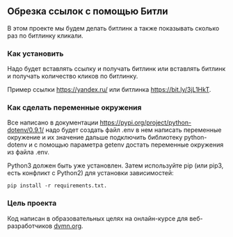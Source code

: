 ## Обрезка ссылок с помощью Битли

В этом проекте мы будем делать битлинк а также показывать сколько раз по битлинку кликали.

### Как установить

Надо будет вставлять ссылку и получать битлинк или вставлять битлинк и получать количество кликов по битлинку.

Пример ссылки https://yandex.ru/ или битлинка https://bit.ly/3jL1HkT.

### Как сделать переменные окружения

Все написано в документации https://pypi.org/project/python-dotenv/0.9.1/ надо будет создать файл .env в нем написать переменные окружение и их значение дальше подключить библиотеку python-dotenv и с помощью параметра getenv достать переменные окружения из файла .env.

Python3 должен быть уже установлен. Затем используйте pip (или pip3, есть конфликт с Python2) для установки зависимостей:

```
pip install -r requirements.txt.
```

### Цель проекта

Код написан в образовательных целях на онлайн-курсе для веб-разработчиков [dvmn.org](https://dvmn.org/).
